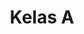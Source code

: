 ---
date:  ""
draft: false
title: "Kelas A"
quota: 38
weight: 1
enroll:
    start: "20 Juni 2025"
    close: "32 Agustus 2025"
session:
    start: "1 September 2025"
    close: "1 Januari 2026"
require:
    - prop: "account"
      name: "Github / Gitlan"
      icon: ""
      desc: "Mempunyai account github/gitlab."
    - prop: "application"
      name: "Mariadb"
      icon: ""
      desc: "Aplikasi mariadb telah teinstall di perangkat lokal"
    - prop: "application"
      name: "Text Editor"
      icon: ""
      desc: "Aplikasi teks editor seperti vscode atau sublime text"
    - prop: "Account"
      name: "Telegram"
      icon: ""
      desc: "Mempunyai akun telegram untuk memamfaatkan fitur diskusi"
metadata:
    index: false
    thumb: "cover.jpg"
    author: ["Gibran Zizzami"]
description: "Course ini memberikan pemahaman mengenai konsep, teknologi, dan aplikasi perpustakaan digital. Mahasiswa akan mempelajari bagaimana mengelola, menyimpan, mengakses, dan mendistribusikan informasi digital."
---